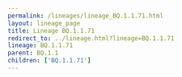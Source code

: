 ```yaml
---
permalink: /lineages/lineage_BQ.1.1.71.html
layout: lineage_page
title: Lineage BQ.1.1.71
redirect_to: ../lineage.html?lineage=BQ.1.1.71
lineage: BQ.1.1.71
parent: BQ.1.1
children: ['BQ.1.1.71']
---
```

